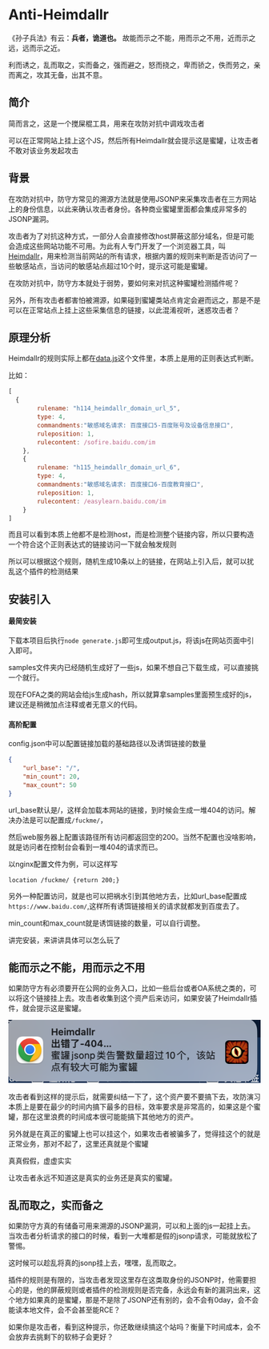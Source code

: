 # Anti-Heimdallr

《孙子兵法》有云：**兵者，诡道也。** 故能而示之不能，用而示之不用，近而示之远，远而示之近。

利而诱之，乱而取之，实而备之，强而避之，怒而挠之，卑而骄之，佚而劳之，亲而离之，攻其无备，出其不意。

## 简介

简而言之，这是一个搅屎棍工具，用来在攻防对抗中调戏攻击者

可以在正常网站上挂上这个JS，然后所有Heimdallr就会提示这是蜜罐，让攻击者不敢对该业务发起攻击

## 背景

在攻防对抗中，防守方常见的溯源方法就是使用JSONP来采集攻击者在三方网站上的身份信息，以此来确认攻击者身份。各种商业蜜罐里面都会集成非常多的JSONP漏洞。

攻击者为了对抗这种方式，一部分人会直接修改host屏蔽这部分域名，但是可能会造成这些网站功能不可用。为此有人专门开发了一个浏览器工具，叫[Heimdallr](https://github.com/Ghr07h/Heimdallr/)，用来检测当前网站的所有请求，根据内置的规则来判断是否访问了一些敏感站点，当访问的敏感站点超过10个时，提示这可能是蜜罐。

在攻防对抗中，防守方本就处于弱势，要如何来对抗这种蜜罐检测插件呢？

另外，所有攻击者都害怕被溯源，如果碰到蜜罐类站点肯定会避而远之，那是不是可以在正常站点上挂上这些采集信息的链接，以此混淆视听，迷惑攻击者？

## 原理分析

Heimdallr的规则实际上都在[data.js](https://github.com/Ghr07h/Heimdallr/blob/main/Heimdallr/resource/data/data.js)这个文件里，本质上是用的正则表达式判断。

比如：

```javascript
[
  {
        rulename: "h114_heimdallr_domain_url_5",
        type: 4,
        commandments:"敏感域名请求: 百度接口5-百度账号及设备信息接口",
        ruleposition: 1,
        rulecontent: /sofire.baidu.com/im
    },
    {
        rulename: "h115_heimdallr_domain_url_6",
        type: 4,
        commandments:"敏感域名请求: 百度接口6-百度教育接口",
        ruleposition: 1,
        rulecontent: /easylearn.baidu.com/im
    }
]
```

而且可以看到本质上他都不是检测host，而是检测整个链接内容，所以只要构造一个符合这个正则表达式的链接访问一下就会触发规则

所以可以根据这个规则，随机生成10条以上的链接，在网站上引入后，就可以扰乱这个插件的检测结果

## 安装引入

#### 最简安装

下载本项目后执行`node generate.js`即可生成output.js，将该js在网站页面中引入即可。

samples文件夹内已经随机生成好了一些js，如果不想自己下载生成，可以直接挑一个就行。

现在FOFA之类的网站会给js生成hash，所以就算拿samples里面预生成好的js，建议还是稍微加点注释或者无意义的代码。

#### 高阶配置

config.json中可以配置链接加载的基础路径以及诱饵链接的数量

```json
{
    "url_base": "/",
    "min_count": 20,
    "max_count": 50
}
```

url_base默认是/，这样会加载本网站的链接，到时候会生成一堆404的访问。解决办法是可以配置成`/fuckme/`，

然后web服务器上配置该路径所有访问都返回空的200。当然不配置也没啥影响，就是访问者在控制台会看到一堆404的请求而已。

以nginx配置文件为例，可以这样写

```
location /fuckme/ {return 200;}
```



另外一种配置访问，就是也可以把祸水引到其他地方去，比如url_base配置成`https://www.baidu.com/`,这样所有诱饵链接相关的请求就都发到百度去了。



min_count和max_count就是诱饵链接的数量，可以自行调整。



讲完安装，来讲讲具体可以怎么玩了

## 能而示之不能，用而示之不用

如果防守方有必须要开在公网的业务入口，比如一些后台或者OA系统之类的，可以将这个链接挂上去。攻击者收集到这个资产后来访问，如果安装了Heimdallr插件，就会提示这是蜜罐。

![notice](notice.jpg)

攻击者看到这样的提示后，就需要纠结一下了，这个资产要不要搞下去，攻防演习本质上是要在最少的时间内搞下最多的目标，效率要求是非常高的，如果这是个蜜罐，那在这里浪费的时间成本很可能能搞下其他地方的资产。



另外就是在真正的蜜罐上也可以挂这个，如果攻击者被骗多了，觉得挂这个的就是正常业务，那对不起了，这里还真就是个蜜罐

真真假假，虚虚实实

让攻击者永远不知道这是真实的业务还是真实的蜜罐。

## 乱而取之，实而备之

如果防守方真的有储备可用来溯源的JSONP漏洞，可以和上面的js一起挂上去。当攻击者分析请求的接口的时候，看到一大堆都是假的jsonp请求，可能就放松了警惕。

这时候可以趁乱将真的jsonp挂上去，嘿嘿，乱而取之。

插件的规则是有限的，当攻击者发现这里存在这类取身份的JSONP时，他需要担心的是，他的屏蔽规则或者插件的检测规则是否完备，永远会有新的漏洞出来，这个地方如果真的是蜜罐，那是不是除了JSONP还有别的，会不会有0day，会不会能读本地文件，会不会甚至能RCE？

如果你是攻击者，看到这种提示，你还敢继续搞这个站吗？衡量下时间成本，会不会放弃去挑剩下的软柿子会更好？